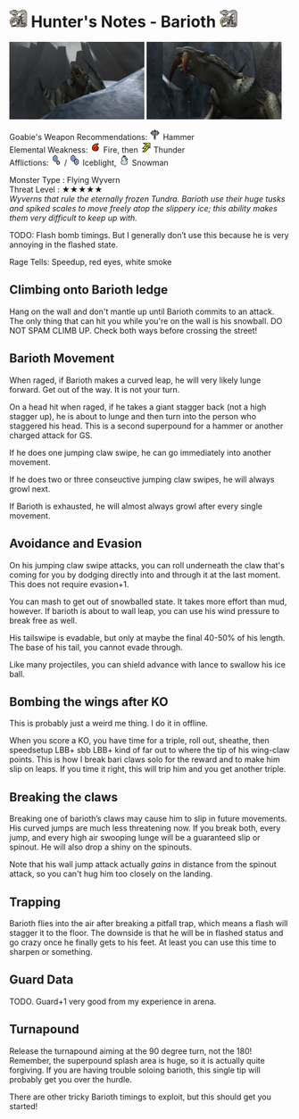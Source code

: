 # <img src="icons/barioth.png" width="32px"> Hunter's Notes - Barioth <img src="icons/barioth.png" width="32px">
<p float="left">
<img src="images/barioth.png" width="48%">
<img src="images/barioth-roar.png" width="48%">
<p float="left">  

Goabie's Weapon Recommendations: <img src="icons/MH3icon-Hammer.png" width="20px"> Hammer  
Elemental Weakness: <img src="icons/-status-Fireblight.png" width="20px"> Fire, then <img src="icons/-status-Thunderblight.png" width="20px"> Thunder  
Afflictions: <img src="icons/-status-Iceblight.png" width="20px"> / <img src="icons/-status-Severe_Iceblight.png" width="20px"> Iceblight, <img src="icons/-status-Snowman.png" width="20px"> Snowman

Monster Type : Flying Wyvern   
Threat Level : ★★★★★   
*Wyverns that rule the eternally frozen Tundra.  Barioth use their huge tusks and spiked scales to move freely atop the slippery ice; this ability makes them very difficult to keep up with.*

TODO: Flash bomb timings. But I generally don’t use this because he is very annoying in the flashed state.

Rage Tells: Speedup, red eyes, white smoke

## Climbing onto Barioth ledge
Hang on the wall and don't mantle up until Barioth commits to an attack. The only thing that can hit you while you're on the wall is his snowball. DO NOT SPAM CLIMB UP. Check both ways before crossing the street!

## Barioth Movement
When raged, if Barioth makes a curved leap, he will very likely lunge forward. Get out of the way. It is not your turn.

On a head hit when raged, if he takes a giant stagger back (not a high stagger up), he is about to lunge and then turn into the person who staggered his head. This is a second superpound for a hammer or another charged attack for GS.

If he does one jumping claw swipe, he can go immediately into another movement.

If he does two or three conseuctive jumping claw swipes, he will always growl next.

If Barioth is exhausted, he will almost always growl after every single movement.

## Avoidance and Evasion

On his jumping claw swipe attacks, you can roll underneath the claw that's coming for you by dodging directly into and through it at the last moment. This does not require evasion+1.

You can mash to get out of snowballed state. It takes more effort than mud, however. If barioth is about to wall leap, you can use his wind pressure to break free as well.

His tailswipe is evadable, but only at maybe the final 40-50% of his length. The base of his tail, you cannot evade through.

Like many projectiles, you can shield advance with lance to swallow his ice ball.

## Bombing the wings after KO
This is probably just a weird me thing. I do it in offline.

When you score a KO, you have time for a triple, roll out, sheathe, then speedsetup LBB+ sbb LBB+ kind of far out to where the tip of his wing-claw points. This is how I break bari claws solo for the reward and to make him slip on leaps. If you time it right, this will trip him and you get another triple. 

## Breaking the claws
Breaking one of barioth’s claws may cause him to slip in future movements. His curved jumps are much less threatening now. If you break both, every jump, and every high air swooping lunge will be a guaranteed slip or spinout. He will also drop a shiny on the spinouts.

Note that his wall jump attack actually *gains* in distance from the spinout attack, so you can't hug him too closely on the landing.

## Trapping
Barioth flies into the air after breaking a pitfall trap, which means a flash will stagger it to the floor. The downside is that he will be in flashed status and go crazy once he finally gets to his feet. At least you can use this time to sharpen or something.

## Guard Data
TODO. Guard+1 very good from my experience in arena.

## Turnapound
Release the turnapound aiming at the 90 degree turn, not the 180! Remember, the superpound splash area is huge, so it is actually quite forgiving. If you are having trouble soloing barioth, this single tip will probably get you over the hurdle.

There are other tricky Barioth timings to exploit, but this should get you started!

